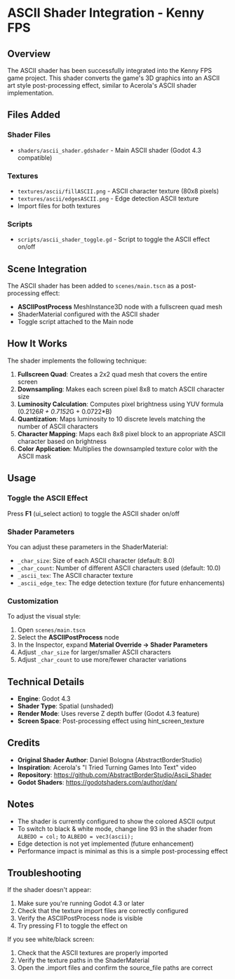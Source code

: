 # ASCII Shader Integration - Kenny FPS

## Overview
The ASCII shader has been successfully integrated into the Kenny FPS game project. This shader converts the game's 3D graphics into an ASCII art style post-processing effect, similar to Acerola's ASCII shader implementation.

## Files Added

### Shader Files
- `shaders/ascii_shader.gdshader` - Main ASCII shader (Godot 4.3 compatible)

### Textures
- `textures/ascii/fillASCII.png` - ASCII character texture (80x8 pixels)
- `textures/ascii/edgesASCII.png` - Edge detection ASCII texture
- Import files for both textures

### Scripts
- `scripts/ascii_shader_toggle.gd` - Script to toggle the ASCII effect on/off

## Scene Integration
The ASCII shader has been added to `scenes/main.tscn` as a post-processing effect:
- **ASCIIPostProcess** MeshInstance3D node with a fullscreen quad mesh
- ShaderMaterial configured with the ASCII shader
- Toggle script attached to the Main node

## How It Works

The shader implements the following technique:

1. **Fullscreen Quad**: Creates a 2x2 quad mesh that covers the entire screen
2. **Downsampling**: Makes each screen pixel 8x8 to match ASCII character size
3. **Luminosity Calculation**: Computes pixel brightness using YUV formula (0.2126*R + 0.7152*G + 0.0722*B)
4. **Quantization**: Maps luminosity to 10 discrete levels matching the number of ASCII characters
5. **Character Mapping**: Maps each 8x8 pixel block to an appropriate ASCII character based on brightness
6. **Color Application**: Multiplies the downsampled texture color with the ASCII mask

## Usage

### Toggle the ASCII Effect
Press **F1** (ui_select action) to toggle the ASCII shader on/off

### Shader Parameters
You can adjust these parameters in the ShaderMaterial:
- `_char_size`: Size of each ASCII character (default: 8.0)
- `_char_count`: Number of different ASCII characters used (default: 10.0)
- `_ascii_tex`: The ASCII character texture
- `_ascii_edge_tex`: The edge detection texture (for future enhancements)

### Customization
To adjust the visual style:
1. Open `scenes/main.tscn`
2. Select the **ASCIIPostProcess** node
3. In the Inspector, expand **Material Override → Shader Parameters**
4. Adjust `_char_size` for larger/smaller ASCII characters
5. Adjust `_char_count` to use more/fewer character variations

## Technical Details

- **Engine**: Godot 4.3
- **Shader Type**: Spatial (unshaded)
- **Render Mode**: Uses reverse Z depth buffer (Godot 4.3 feature)
- **Screen Space**: Post-processing effect using hint_screen_texture

## Credits

- **Original Shader Author**: Daniel Bologna (AbstractBorderStudio)
- **Inspiration**: Acerola's "I Tried Turning Games Into Text" video
- **Repository**: https://github.com/AbstractBorderStudio/Ascii_Shader
- **Godot Shaders**: https://godotshaders.com/author/dan/

## Notes

- The shader is currently configured to show the colored ASCII output
- To switch to black & white mode, change line 93 in the shader from `ALBEDO = col;` to `ALBEDO = vec3(ascii);`
- Edge detection is not yet implemented (future enhancement)
- Performance impact is minimal as this is a simple post-processing effect

## Troubleshooting

If the shader doesn't appear:
1. Make sure you're running Godot 4.3 or later
2. Check that the texture import files are correctly configured
3. Verify the ASCIIPostProcess node is visible
4. Try pressing F1 to toggle the effect on

If you see white/black screen:
1. Check that the ASCII textures are properly imported
2. Verify the texture paths in the ShaderMaterial
3. Open the .import files and confirm the source_file paths are correct